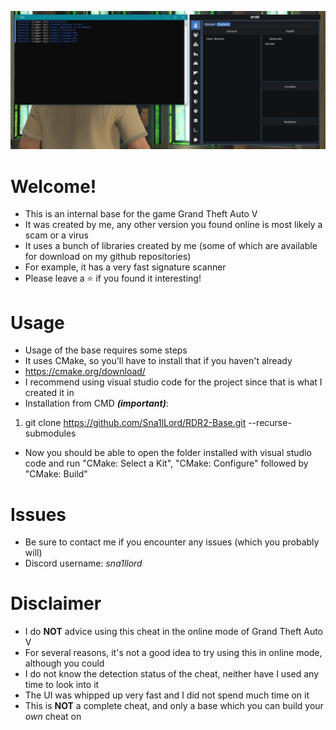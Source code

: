 ![alt text](https://github.com/Sna1lLord/GTA5-Base-Click/blob/main/clickui.png?raw=true)

# Welcome!
- This is an internal base for the game Grand Theft Auto V
- It was created by me, any other version you found online is most likely a scam or a virus
- It uses a bunch of libraries created by me (some of which are available for download on my github repositories)
- For example, it has a very fast signature scanner
- Please leave a ⭐ if you found it interesting!

# Usage
- Usage of the base requires some steps
- It uses CMake, so you'll have to install that if you haven't already
- https://cmake.org/download/
- I recommend using visual studio code for the project since that is what I created it in
- Installation from CMD ***(important)***:
1. git clone https://github.com/Sna1lLord/RDR2-Base.git --recurse-submodules
- Now you should be able to open the folder installed with visual studio code and run "CMake: Select a Kit", "CMake: Configure" followed by "CMake: Build"

# Issues
- Be sure to contact me if you encounter any issues (which you probably will)
- Discord username: *sna1llord*

# Disclaimer
- I do **NOT** advice using this cheat in the online mode of Grand Theft Auto V
- For several reasons, it's not a good idea to try using this in online mode, although you could
- I do not know the detection status of the cheat, neither have I used any time to look into it
- The UI was whipped up very fast and I did not spend much time on it
- This is **NOT** a complete cheat, and only a base which you can build your *own* cheat on

